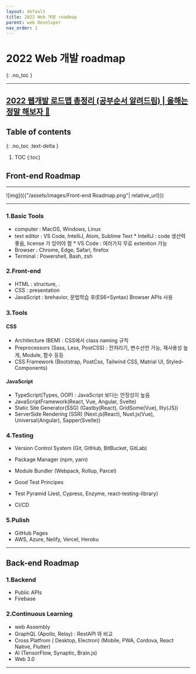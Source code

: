 ```yaml
---
layout: default
title: 2022 Web 개발 roadmap
parent: web Developer
nav_order: 1
---
```


# 2022 Web 개발 roadmap
{: .no_toc }

---
[2022 웹개발 로드맵 총정리 (공부순서 알려드림) | 올해는 정말 해보자 🚀](https://www.youtube.com/watch?v=TTLHd3IyErM&t=575s)
---
## Table of contents
{: .no_toc .text-delta }

1. TOC
{:toc}

## Front-end Roadmap
---
![img]({{"/assets/images/Front-end Roadmap.png"| relative_url}})

---

### 1.Basic Tools
 - computer : MacOS, Windows, Linux
 - text editor : VS Code, IntelliJ, Atom, Sublime Text   * IntelliJ : code 생산력 좋음, license 가 있어야 함 * VS Code : 여러가지 무료 extention 가능 
 - Browser : Chrome, Edge, Safari, firefox 
 - Terminal : Powershell, Bash, zsh
### 2.Front-end
 - HTML : structure, .
 - CSS : presentation
 - JavaScript : brehavior, 문법학습 후(ES6+Syntax) Browser APIs 사용
### 3.Tools
#### CSS
 - Architecture (BEM) : CSS에서 class naming 규칙
 - Preprocessors (Sass, Less, PostCSS) : 전처리기, 변수선언 가능, 재사용성 높게, Module, 함수 등등
 - CSS Framework (Bootstrap, PostCss, Tailwind CSS, Matrial UI, Styled-Components)
#### JavaScript
 - TypeScript(Types, OOP) : JavaScript 보다는 안정성이 높음
 - JavaScriptFramework(React, Vue, Angular, Svelte)
 - Static Site Generator(SSG) (Gastby(React), GridSome(Vue), llty(JS))
 - ServerSide Rendering (SSR) (Next.js(React), Nuxt.js(Vue), Universal(Angular), Sapper(Svelte))
### 4.Testing
 - Version Control System (Git, GitHub, BitBucket, GitLab)
 - Package Manager (npm, yarn)
 - Module Bundler (Webpack, Rollup, Parcel)

 - Good Test Principes
 - Test Pyramid (Jest, Cypress, Enzyme, react-testing-library)
 - CI/CD
### 5.Pulish 
 - GitHub Pages
 - AWS, Azure, Nelify, Vercel, Heroku 


---

## Back-end Roadmap
### 1.Backend 
 - Public APIs
 - Firebase
### 2.Continuous Learning
 - web Assembly 
 - GraphQL (Apollo, Relay) : RestAPI 와 비교
 - Cross Platfrom ( Desktop, Electron) (Mobile, PWA, Cordova, React Native, Flutter)
 - AI (TensorFlow, Synaptic, Brain.js)
 - Web 3.0 
    



 ---

